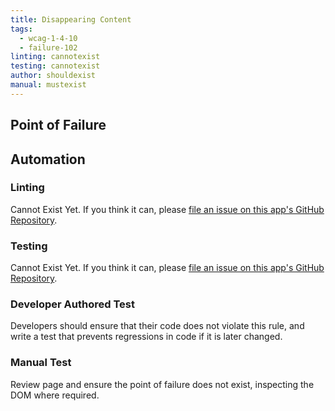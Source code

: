 ```yaml
---
title: Disappearing Content
tags: 
  - wcag-1-4-10
  - failure-102
linting: cannotexist
testing: cannotexist
author: shouldexist
manual: mustexist
---
```


## Point of Failure


## Automation

### Linting
Cannot Exist Yet. If you think it can, please [file an issue on this app's GitHub Repository](https://github.com/MelSumner/a11y-automation/issues).

### Testing
Cannot Exist Yet. If you think it can, please [file an issue on this app's GitHub Repository](https://github.com/MelSumner/a11y-automation/issues).

### Developer Authored Test
Developers should ensure that their code does not violate this rule, and write a test that prevents regressions in code if it is later changed.

### Manual Test
Review page and ensure the point of failure does not exist, inspecting the DOM where required.